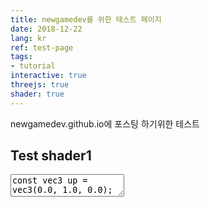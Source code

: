 ```yaml
---
title: newgamedev를 위한 테스트 페이지
date: 2018-12-22
lang: kr
ref: test-page
tags:
- tutorial
interactive: true
threejs: true
shader: true
---
```


newgamedev.github.io에 포스팅 하기위한 테스트 
## Test shader1
<div>
<textarea class='codeeditor fragment hidden'>
const vec3 up = vec3(0.0, 1.0, 0.0);

vec4 GetSpherePosInBox(vec2 pos, vec2 center, float size)
{
	vec2 uv = (pos - center) / size;
	float offset = uv.x * uv.x + uv.y * uv.y;
	if(offset > 1.0)
		return vec4(0);

	float z = sqrt(1.0 - offset);
	return vec4(uv, z, 1.0);
}

void mainImage( out vec4 fragColor, in vec2 fragCoord )
{
    
	vec2 center = iResolution.xy * 0.5;
    
    vec4 spherePos = GetSpherePosInBox(fragCoord.xy, center,100.0f);
    float result = clamp(dot(spherePos.xyz, up), 0.0, 1.0);
    
    fragColor = vec4(result);
}

</textarea>
</div>
